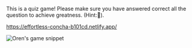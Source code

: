 This is a quiz game!
Please make sure you have answered correct all the question to achieve greatness. (Hint:🎉).

https://effortless-concha-b101cd.netlify.app/

![Oren's game snippet](https://i.imgur.com/fHn2ZZO.png)

